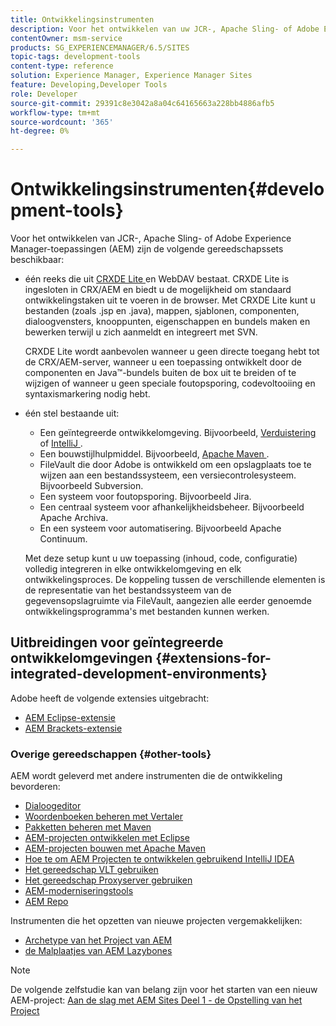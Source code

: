 ```yaml
---
title: Ontwikkelingsinstrumenten
description: Voor het ontwikkelen van uw JCR-, Apache Sling- of Adobe Experience Manager-toepassingen zijn verschillende gereedschapssets beschikbaar.
contentOwner: msm-service
products: SG_EXPERIENCEMANAGER/6.5/SITES
topic-tags: development-tools
content-type: reference
solution: Experience Manager, Experience Manager Sites
feature: Developing,Developer Tools
role: Developer
source-git-commit: 29391c8e3042a8a04c64165663a228bb4886afb5
workflow-type: tm+mt
source-wordcount: '365'
ht-degree: 0%

---
```


# Ontwikkelingsinstrumenten{#development-tools}

Voor het ontwikkelen van JCR-, Apache Sling- of Adobe Experience Manager-toepassingen (AEM) zijn de volgende gereedschapssets beschikbaar:

* één reeks die uit [ CRXDE Lite ](/help/sites-developing/developing-with-crxde-lite.md) en WebDAV bestaat. CRXDE Lite is ingesloten in CRX/AEM en biedt u de mogelijkheid om standaard ontwikkelingstaken uit te voeren in de browser. Met CRXDE Lite kunt u bestanden (zoals .jsp en .java), mappen, sjablonen, componenten, dialoogvensters, knooppunten, eigenschappen en bundels maken en bewerken terwijl u zich aanmeldt en integreert met SVN.

  CRXDE Lite wordt aanbevolen wanneer u geen directe toegang hebt tot de CRX/AEM-server, wanneer u een toepassing ontwikkelt door de componenten en Java™-bundels buiten de box uit te breiden of te wijzigen of wanneer u geen speciale foutopsporing, codevoltooiing en syntaxismarkering nodig hebt.

* één stel bestaande uit:
   * Een geïntegreerde ontwikkelomgeving. Bijvoorbeeld, [ Verduistering ](/help/sites-developing/howto-projects-eclipse.md) of [ IntelliJ ](/help/sites-developing/ht-intellij.md).
   * Een bouwstijlhulpmiddel. Bijvoorbeeld, [ Apache Maven ](/help/sites-developing/ht-projects-maven.md).
   * FileVault die door Adobe is ontwikkeld om een opslagplaats toe te wijzen aan een bestandssysteem, een versiecontrolesysteem. Bijvoorbeeld Subversion.
   * Een systeem voor foutopsporing. Bijvoorbeeld Jira.
   * Een centraal systeem voor afhankelijkheidsbeheer. Bijvoorbeeld Apache Archiva.
   * En een systeem voor automatisering. Bijvoorbeeld Apache Continuum.

  Met deze setup kunt u uw toepassing (inhoud, code, configuratie) volledig integreren in elke ontwikkelomgeving en elk ontwikkelingsproces. De koppeling tussen de verschillende elementen is de representatie van het bestandssysteem van de gegevensopslagruimte via FileVault, aangezien alle eerder genoemde ontwikkelingsprogramma&#39;s met bestanden kunnen werken.

## Uitbreidingen voor geïntegreerde ontwikkelomgevingen {#extensions-for-integrated-development-environments}

Adobe heeft de volgende extensies uitgebracht:

* [AEM Eclipse-extensie](/help/sites-developing/aem-eclipse.md)
* [AEM Brackets-extensie](/help/sites-developing/aem-brackets.md)

### Overige gereedschappen {#other-tools}

AEM wordt geleverd met andere instrumenten die de ontwikkeling bevorderen:

* [Dialoogeditor](/help/sites-developing/dialog-editor.md)
* [Woordenboeken beheren met Vertaler](/help/sites-developing/i18n-translator.md)
* [Pakketten beheren met Maven](/help/sites-developing/vlt-mavenplugin.md)
* [AEM-projecten ontwikkelen met Eclipse](/help/sites-developing/howto-projects-eclipse.md)
* [AEM-projecten bouwen met Apache Maven](/help/sites-developing/ht-projects-maven.md)
* [Hoe te om AEM Projecten te ontwikkelen gebruikend IntelliJ IDEA](/help/sites-developing/ht-intellij.md)
* [Het gereedschap VLT gebruiken](/help/sites-developing/ht-vlttool.md)
* [Het gereedschap Proxyserver gebruiken](/help/sites-developing/ht-proxy-server.md)
* [AEM-moderniseringstools](/help/sites-developing/modernization-tools.md)
* [AEM Repo](/help/sites-developing/aem-repo-tool.md)

Instrumenten die het opzetten van nieuwe projecten vergemakkelijken:

* [ Archetype van het Project van AEM ](https://github.com/adobe/aem-project-archetype)
* [ de Malplaatjes van AEM Lazybones ](https://github.com/Adobe-Consulting-Services/lazybones-aem-templates)

>[!NOTE]
>
>De volgende zelfstudie kan van belang zijn voor het starten van een nieuw AEM-project:
>[Aan de slag met AEM Sites Deel 1 - de Opstelling van het Project ](https://helpx.adobe.com/experience-manager/kt/sites/using/getting-started-wknd-tutorial-develop/part1.html)
